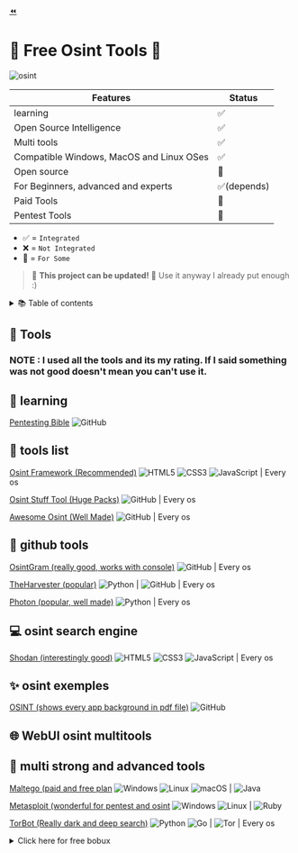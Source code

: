 [⏪](https://kehlanmetor.github.io/)
# 🔎 Free Osint Tools 🔎
![osint](https://owlysec.com/wp-content/uploads/2020/02/OSINT.jpg)

| Features                                                                              | Status    |
|---------------------------------------------------------------------------------------|-----------|
| learning                                                                              | ✅        |
| Open Source Intelligence                                                              | ✅         |
| Multi tools                                                                           | ✅         |
| Compatible Windows, MacOS and Linux OSes                                              | ✅         |
| Open source                                                                           | 🔄         |
| For Beginners, advanced and experts                                                   | ✅(depends)|
| Paid Tools                                                                            | 🔄         |
| Pentest Tools                                                                         | 🔄         |

- ✅ = `Integrated`
- ❌ = `Not Integrated`
- 🔄 = `For Some`

> 🚧 **This project can be updated!** 🚧 Use it anyway I already put enough :)

<details> <summary>📚 Table of contents</summary>

   * [Tools](#-Tools)
   * [learning](#-learning)
   * [tools list](#-tools-list)
   * [github tools](#-github-tools)
   * [osint search engine](#-osint-search-engine)
   * [tools exemples](#-tools-exemples)
   * [webUI pentest tools](#-WebUI-pentest-multitools)
   * [multi strong and advanced tools](#-multi-strong-and-advanced-tools)
   
</details>

## 🚀 Tools
### NOTE : I used all the tools and its my rating. If I said something was not good doesn't mean you can't use it.

## 📖 learning
[Pentesting Bible](https://github.com/blaCCkHatHacEEkr/PENTESTING-BIBLE) ![GitHub](https://img.shields.io/badge/github-%23121011.svg?style=for-the-badge&logo=github&logoColor=white)

## 🧨 tools list
[Osint Framework (Recommended)](https://osintframework.com) ![HTML5](https://img.shields.io/badge/html5-%23E34F26.svg?style=for-the-badge&logo=html5&logoColor=white) ![CSS3](https://img.shields.io/badge/css3-%231572B6.svg?style=for-the-badge&logo=css3&logoColor=white) ![JavaScript](https://img.shields.io/badge/javascript-%23323330.svg?style=for-the-badge&logo=javascript&logoColor=%23F7DF1E) | Every os

[Osint Stuff Tool (Huge Packs)](https://github.com/cipher387/osint_stuff_tool_collection) ![GitHub](https://img.shields.io/badge/github-%23121011.svg?style=for-the-badge&logo=github&logoColor=white) | Every os

[Awesome Osint (Well Made)](https://github.com/jivoi/awesome-osint) ![GitHub](https://img.shields.io/badge/github-%23121011.svg?style=for-the-badge&logo=github&logoColor=white) | Every os

## 🎇 github tools
[OsintGram (really good, works with console)](https://github.com/Datalux/Osintgram) ![GitHub](https://img.shields.io/badge/github-%23121011.svg?style=for-the-badge&logo=github&logoColor=white) | Every os

[TheHarvester (popular)](https://github.com/laramies/theHarvester) ![Python](https://img.shields.io/badge/python-3670A0?style=for-the-badge&logo=python&logoColor=ffdd54) | ![GitHub](https://img.shields.io/badge/github-%23121011.svg?style=for-the-badge&logo=github&logoColor=white) | Every os

[Photon (popular, well made)](https://github.com/s0md3v/Photon) ![Python](https://img.shields.io/badge/python-3670A0?style=for-the-badge&logo=python&logoColor=ffdd54) | Every os

## 💻 osint search engine
[Shodan (interestingly good)](https://www.shodan.io) ![HTML5](https://img.shields.io/badge/html5-%23E34F26.svg?style=for-the-badge&logo=html5&logoColor=white) ![CSS3](https://img.shields.io/badge/css3-%231572B6.svg?style=for-the-badge&logo=css3&logoColor=white) ![JavaScript](https://img.shields.io/badge/javascript-%23323330.svg?style=for-the-badge&logo=javascript&logoColor=%23F7DF1E) | Every os

## ✨ osint exemples
[OSINT (shows every app background in pdf file)](https://github.com/sinwindie/OSINT) ![GitHub](https://img.shields.io/badge/github-%23121011.svg?style=for-the-badge&logo=github&logoColor=white)

## 🌐 WebUI osint multitools

## 💪 multi strong and advanced tools
[Maltego (paid and free plan](https://www.maltego.com) ![Windows](https://img.shields.io/badge/Windows-0078D6?style=for-the-badge&logo=windows&logoColor=white) ![Linux](https://img.shields.io/badge/Linux-FCC624?style=for-the-badge&logo=linux&logoColor=black) ![macOS](https://img.shields.io/badge/mac%20os-000000?style=for-the-badge&logo=macos&logoColor=F0F0F0) | ![Java](https://img.shields.io/badge/java-%23ED8B00.svg?style=for-the-badge&logo=java&logoColor=white)

[Metasploit (wonderful for pentest and osint](https://www.metasploit.com) ![Windows](https://img.shields.io/badge/Windows-0078D6?style=for-the-badge&logo=windows&logoColor=white) ![Linux](https://img.shields.io/badge/Linux-FCC624?style=for-the-badge&logo=linux&logoColor=black) | ![Ruby](https://img.shields.io/badge/ruby-%23CC342D.svg?style=for-the-badge&logo=ruby&logoColor=white)

[TorBot (Really dark and deep search)](https://github.com/DedSecInside/TorBot) ![Python](https://img.shields.io/badge/python-3670A0?style=for-the-badge&logo=python&logoColor=ffdd54) ![Go](https://img.shields.io/badge/go-%2300ADD8.svg?style=for-the-badge&logo=go&logoColor=white) | ![Tor](https://img.shields.io/badge/Tor-7D4698?style=for-the-badge&logo=Tor-Browser&logoColor=white) | Every os

<details><summary>Click here for free bobux</summary>
<p>

```python
   print("fooled you...")
```

</p>
</details>
